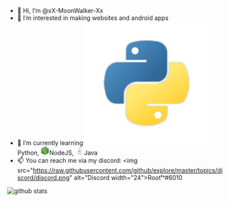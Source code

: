 - 👋 Hi, I’m @xX-MoonWalker-Xx
- 👀 I’m interested in making websites and android apps
- 🌱 I’m currently learning  <img src="https://raw.githubusercontent.com/github/explore/80688e429a7d4ef2fca1e82350fe8e3517d3494d/topics/python/python.png">Python, <img height="20" src="https://raw.githubusercontent.com/github/explore/80688e429a7d4ef2fca1e82350fe8e3517d3494d/topics/nodejs/nodejs.png">NodeJS, <img height="20" src="https://raw.githubusercontent.com/github/explore/80688e429a7d4ef2fca1e82350fe8e3517d3494d/topics/java/java.png">Java
- 📫 You can reach me via my discord: <img src="https://raw.githubusercontent.com/github/explore/master/topics/discord/discord.png" alt="Discord width="24">Rootᶠᵃ#6010

![github stats](https://github-readme-stats.vercel.app/api?username=xX-MoonWalker-Xx&include_all_commits=true&count_private=true&show_icons=true&line_height=20&title_color=7A7ADB&icon_color=2234AE&text_color=D3D3D3&bg_color=0,000000,130F40)

<!---
xX-MoonWalker-Xx/xX-MoonWalker-Xx is a ✨ special ✨ repository because its `README.md` (this file) appears on your GitHub profile.
You can click the Preview link to take a look at your changes.
--->
